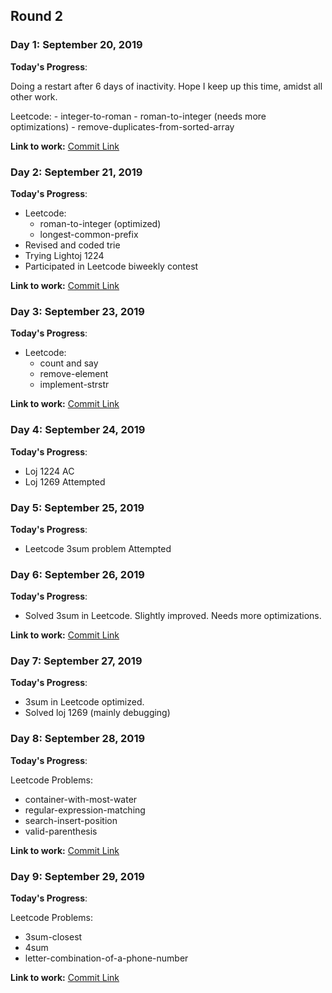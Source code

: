 ## Round 2

### Day 1: September 20, 2019
**Today's Progress**: 

Doing a restart after 6 days of inactivity. Hope I keep up this time, amidst all other work.

Leetcode:
	- integer-to-roman
	- roman-to-integer (needs more optimizations)
	- remove-duplicates-from-sorted-array

**Link to work:** [Commit Link](https://github.com/tanny411/Interview-prep/commit/1b900f560971e06b4e5bde9a19cbf0c7a41652d7)

### Day 2: September 21, 2019
**Today's Progress**: 
- Leetcode:
	- roman-to-integer (optimized)
	- longest-common-prefix
- Revised and coded trie
- Trying Lightoj 1224
- Participated in Leetcode biweekly contest

**Link to work:** [Commit Link](https://github.com/tanny411/Interview-prep/commit/578c18fb2960935439341a7fa288cfb576306c7c)

### Day 3: September 23, 2019
**Today's Progress**: 
- Leetcode:
	- count and say
	- remove-element
	- implement-strstr

**Link to work:** [Commit Link](https://github.com/tanny411/Interview-prep/commit/ab87eacfa60c798a0b3d2926a01616acaea1fc81)

### Day 4: September 24, 2019
**Today's Progress**: 
- Loj 1224 AC
- Loj 1269 Attempted

### Day 5: September 25, 2019
**Today's Progress**: 
- Leetcode 3sum problem Attempted

### Day 6: September 26, 2019

**Today's Progress**: 
- Solved 3sum in Leetcode. Slightly improved. Needs more optimizations.

**Link to work:** [Commit Link](https://github.com/tanny411/Interview-prep/commit/b20033ec5676ab82be1e7efd881e703554186c9e)

### Day 7: September 27, 2019

**Today's Progress**: 
- 3sum in Leetcode optimized.
- Solved loj 1269 (mainly debugging)

### Day 8: September 28, 2019

**Today's Progress**: 

Leetcode Problems:
- container-with-most-water
- regular-expression-matching
- search-insert-position
- valid-parenthesis

**Link to work:** [Commit Link](https://github.com/tanny411/Interview-prep/commit/ba5ba395719cbc3dacf323c4ed0dc48ca0f95be1)

### Day 9: September 29, 2019

**Today's Progress**: 

Leetcode Problems:
- 3sum-closest
- 4sum
- letter-combination-of-a-phone-number

**Link to work:** [Commit Link](https://github.com/tanny411/Interview-prep/commit/1dd1a237a446ab8b5505f03f46c16dbba8042185)

